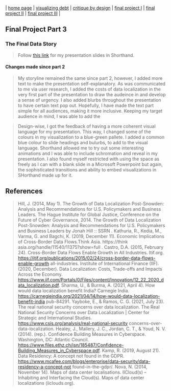 | [home page](README.md) | [visualizing debt](dataviz2.md) | [critique by design](dataviz3.md) | [final project I](FPproposal.md) | [final project II](part2.md) | [final project III](FP_part3.md) |

## Final Project Part 3

### The Final Data Story

> Follow [this link](https://carnegiemellon.shorthandstories.com/the-data-localization-story/index.html) for my presentation slides in Shorthand.

#### Changes made since part 2

> My storyline remained the same since part 2, however, I added more text to make the presentation self-explanatory. As was communicated to me via user research, I added the costs of data localization in the very first part of the presentation to draw the audeince in and develop a sense of urgency. I also added blurbs throughout the presentation to have certain text pop out. Hopefully, I have made the text part simple for all audiences, making it more inclusive. Keeping my target audience in mind, I was able to add the 

> Design-wise, I got the feedback of having a more coherent visual language for my presentation. This way, I changed some of the colours in my visualization to a blue-green pallete. I added a common blue colour to slide headings and bulurbs, to add to the visual language. Shorthand allowed me to try out some interesting animations and I was able to include schromation and reveal in my presentation. I also found myself restricted with using the space as freely as I can with a blank slide in a Microsoft Powerpoint but again, the sophisticated transitions and ability to embed visualizations in SHorthand made up for it.

## References

> Hill, J. (2014, May 1). The Growth of Data Localization Post-Snowden: Analysis and  Recommendations for U.S. Policymakers and Business Leaders. The Hague Institute for  Global Justice, Conference on the Future of Cyber Governance, 2014. The Growth of  Data Localization Post-Snowden: Analysis and Recommendations for U.S. Policymakers  and Business Leaders by Jonah Hill :: SSRN . 
Kathuria, R., Kedia, M., Varma, G. and Bagchi, K. (2019, December 11). Economic Implications  of Cross-Border Data Flows.Think Asia. https://think 
asia.org/handle/11540/11375?show=full . 
Castro, D.A. (2015, February 24). Cross-Border Data Flows Enable Growth in All Industries.  Itif.org. https://itif.org/publications/2015/02/24/cross-border-data-flows-enable-growth all-industries. 
Institute of International Finance (IIF). (2020, December). Data Localization: Costs, Trade-offs  and Impacts Across the Economy. 
https://www.iif.com/Portals/0/Files/content/Innovation/12_22_2020_data_localization.pdf. 
Sharma, U., & Burma, A. (2021, April 4). How would data localization benefit India? Carnegie  India. https://carnegieindia.org/2021/04/14/how-would-data-localization-benefit-india pub-84291. 
Yayboke, E., & Ramos, C. G. (2021, July 23). The real national security concerns over data  localization. The Real National Security Concerns over Data Localization | Center for  Strategic and International Studies. https://www.csis.org/analysis/real-national-security concerns-over-data-localization. 
Healey, J., Mallery, J. C., Jordan, C. T., & Youd, N. V. (2014). (rep.). Confidence Building  Measures in Cyberspace. Washington, DC: Atlantic Council.  
https://www.files.ethz.ch/isn/185487/Confidence-Building_Measures_in_Cyberspace.pdf. 
Kamp, R. (2019, August 21). Data Residency: A concept not found in the GDPR. https://www.mcafee.com/blogs/enterprise/data-security/data-residency-a-concept-not found-in-the-gdpr/. 
Nova, N. (2014, November 14). Maps of data center localisations. IICloud(s) – Inhabiting and  Interfacing the Cloud(s). Maps of data center localizations (iiclouds.org).



